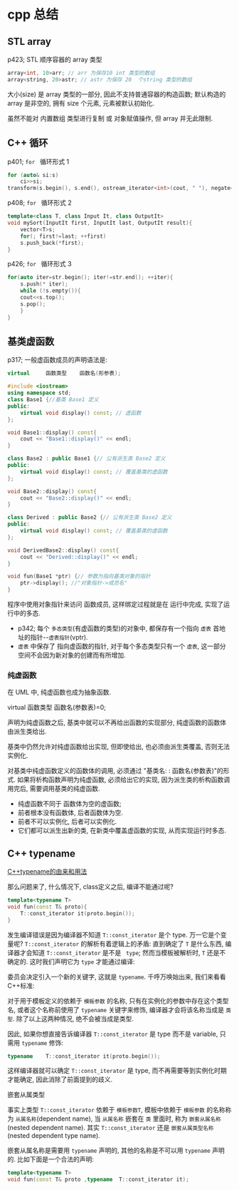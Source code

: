# cpp 总结

## STL array

p423; STL 顺序容器的 array 类型

```cpp
array<int, 10>arr; // arr 为保存10 int 类型的数组
array<string, 20>astr; // astr 为保存 20  个string 类型的数组
```

大小(size) 是 array 类型的一部分, 因此不支持普通容器的构造函数;
默认构造的 array 是非空的, 拥有 size 个元素, 元素被默认初始化.

虽然不能对 内置数组 类型进行复制 或 对象赋值操作, 但 array 并无此限制.

## C++ 循环

p401; `for ` 循环形式 1

```cpp
for (auto& si:s)
    ci>>si;
transform(s.begin(), s.end(), ostream_iterator<int>(cout, " "), negate<int>());
```

p408; `for ` 循环形式 2

```cpp
template<class T, class Input It, class OutputIt>
void mySort(InputIt first, InputIt last, OutputIt result){
    vector<T>s;
    for(; first!=last; ++first)
    s.push_back(*first);
}
```

p426; `for ` 循环形式 3

```cpp
for(auto iter=str.begin(); iter!=str.end(); ++iter){
    s.push(* iter);
    while (!s.empty()){
    cout<<s.top();
    s.pop();
    }
}
```

## 基类虚函数

p317; 一般虚函数成员的声明语法是:

```cpp
virtual     函数类型    函数名(形参表);
```

```cpp
#include <iostream>
using namespace std;
class Base1 {//基类 Base1 定义
public:
    virtual void display() const; // 虚函数
};

void Base1::display() const{
    cout << "Base1::display()" << endl;
}

class Base2 : public Base1 {// 公有派生类 Base2 定义
public:
    virtual void display() const; // 覆盖基类的虚函数
};

void Base2::display() const{
    cout << "Base2::display()" << endl;
}

class Derived : public Base2 {// 公有派生类 Base2 定义
public:
    virtual void display() const; // 覆盖基类的虚函数
};

void DerivedBase2::display() const{
    cout << "Derived::display()" << endl;
}

void fun(Base1 *ptr) {// 参数为指向基类对象的指针
    ptr->display(); //"对象指针->成员名"
}
```

程序中使用对象指针来访问 函数成员, 这样绑定过程就是在 运行中完成, 实现了运行中的多态.

+ p342; 每个 `多态类型`(有虚函数的类型)的对象中,
都保存有一个指向 `虚表` 首地址的指针--`虚表指针`(vptr).
+ `虚表` 中保存了 指向虚函数的指针,  对于每个多态类型只有一个 `虚表`,
这一部分空间不会因为新对象的创建而有所增加.

### 纯虚函数

在 UML 中, 纯虚函数也成为抽象函数.

virtual 函数类型 函数名(参数表)=0;

声明为纯虚函数之后, 基类中就可以不再给出函数的实现部分,
纯虚函数的函数体由派生类给出.

基类中仍然允许对纯虚函数给出实现,
但即使给出, 也必须由派生类覆盖, 否则无法实例化.

对基类中纯虚函数定义的函数体的调用, 必须通过 "基类名: : 函数名(参数表)"的形式.
如果将析构函数声明为纯虚函数, 必须给出它的实现,
因为派生类的析构函数调用完后, 需要调用基类的纯虚函数.

+ 纯虚函数不同于 函数体为空的虚函数;
+ 前者根本没有函数体, 后者函数体为空.
+ 前者不可以实例化, 后者可以实例化.
+ 它们都可以派生出新的类, 在新类中覆盖虚函数的实现, 从而实现运行时多态.

## C++ typename

[C++typename的由来和用法](https://zhuanlan.zhihu.com/p/335777990)

那么问题来了, 什么情况下, class定义之后, 编译不能通过呢?

```cpp
template<typename T>
void fun(const T& proto){
    T::const_iterator it(proto.begin());
}
```

发生编译错误是因为编译器不知道 `T::const_iterator` 是个 type. 万一它是个变量呢?
`T::const_iterator` 的解析有着逻辑上的矛盾:
直到确定了 `T` 是什么东西, 编译器才会知道 `T::const_iterator` 是不是 ` type`;
然而当模板被解析时, `T` 还是不确定的.
这时我们声明它为 `type` 才能通过编译:

委员会决定引入一个新的关键字, 这就是 `typename`.
千呼万唤始出来, 我们来看看C++标准:

对于用于模板定义的依赖于 `模板参数` 的名称, 只有在实例化的参数中存在这个类型名,
或者这个名称前使用了 `typename` 关键字来修饰, 编译器才会将该名称当成是 `类型`.
除了以上这两种情况, 绝不会被当成是类型.

因此, 如果你想直接告诉编译器 `T::const_iterator` 是 type 而不是 variable, 只需用 `typename` 修饰:

```cpp
typename    T::const_iterator it(proto.begin());
```

这样编译器就可以确定 `T::const_iterator` 是 type,
而不再需要等到实例化时期才能确定, 因此消除了前面提到的歧义.

嵌套从属类型

事实上类型 `T::const_iterator` 依赖于 `模板参数T`,
模板中依赖于 `模板参数` 的名称称为 `从属名称`(dependent name),
当 `从属名称` 嵌套在 `类` 里面时, 称为 `嵌套从属名称`(nested dependent name).
其实 `T::const_iterator` 还是 `嵌套从属类型名称`(nested dependent type name).

嵌套从属名称是需要用 `typename` 声明的, 其他的名称是不可以用 `typename` 声明的.
比如下面是一个合法的声明:

```cpp
template<typename T>
void fun(const T& proto ,typename  T::const_iterator it);
```
